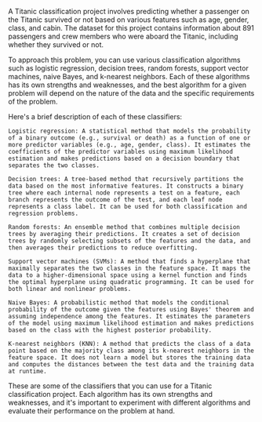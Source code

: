 A Titanic classification project involves predicting whether a passenger on the Titanic survived or not based on various features such as age, gender, class, and cabin. The dataset for this project contains information about 891 passengers and crew members who were aboard the Titanic, including whether they survived or not.

To approach this problem, you can use various classification algorithms such as logistic regression, decision trees, random forests, support vector machines, naive Bayes, and k-nearest neighbors. Each of these algorithms has its own strengths and weaknesses, and the best algorithm for a given problem will depend on the nature of the data and the specific requirements of the problem.

Here's a brief description of each of these classifiers:

    Logistic regression: A statistical method that models the probability of a binary outcome (e.g., survival or death) as a function of one or more predictor variables (e.g., age, gender, class). It estimates the coefficients of the predictor variables using maximum likelihood estimation and makes predictions based on a decision boundary that separates the two classes.

    Decision trees: A tree-based method that recursively partitions the data based on the most informative features. It constructs a binary tree where each internal node represents a test on a feature, each branch represents the outcome of the test, and each leaf node represents a class label. It can be used for both classification and regression problems.

    Random forests: An ensemble method that combines multiple decision trees by averaging their predictions. It creates a set of decision trees by randomly selecting subsets of the features and the data, and then averages their predictions to reduce overfitting.

    Support vector machines (SVMs): A method that finds a hyperplane that maximally separates the two classes in the feature space. It maps the data to a higher-dimensional space using a kernel function and finds the optimal hyperplane using quadratic programming. It can be used for both linear and nonlinear problems.

    Naive Bayes: A probabilistic method that models the conditional probability of the outcome given the features using Bayes' theorem and assuming independence among the features. It estimates the parameters of the model using maximum likelihood estimation and makes predictions based on the class with the highest posterior probability.

    K-nearest neighbors (KNN): A method that predicts the class of a data point based on the majority class among its k-nearest neighbors in the feature space. It does not learn a model but stores the training data and computes the distances between the test data and the training data at runtime.

   
These are some of the classifiers that you can use for a Titanic classification project. Each algorithm has its own strengths and weaknesses, and it's important to experiment with different algorithms and evaluate their performance on the problem at hand.

